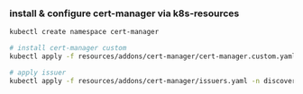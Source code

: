 ### install & configure cert-manager via k8s-resources

```bash
kubectl create namespace cert-manager

# install cert-manager custom
kubectl apply -f resources/addons/cert-manager/cert-manager.custom.yaml

# apply issuer
kubectl apply -f resources/addons/cert-manager/issuers.yaml -n discover
```

